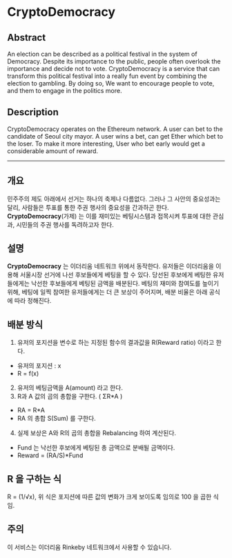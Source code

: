 # CryptoDemocracy

## Abstract
An election can be described as a political festival in the system of Democracy. Despite its importance to the public, people often overlook the importance and decide not to vote. CryptoDemocracy is a service that can transform this political festival into a really fun event by combining the election to gambling. By doing so, We want to encourage people to vote, and them to engage in the politics more.

## Description
CryptoDemocracy operates on the Ethereum network. A user can bet to the candidate of Seoul city mayor. A user wins a bet, can get Ether which bet to the loser. To make it more interesting, User who bet early would get a considerable amount of reward.

----

## 개요

민주주의 제도 아래에서 선거는 하나의 축제나 다름없다. 그러나 그 사안의 중요성과는 달리, 사람들은 투표를 통한 주권 행사의 중요성을 간과하곤 한다. **CryptoDemocracy**(가제) 는 이를 재미있는 베팅시스템과 접목시켜 투표에 대한 관심과, 시민들의 주권 행사를 독려하고자 한다.

## 설명

**CryptoDemocracy** 는 이더리움 네트워크 위에서 동작한다. 유저들은 이더리움을 이용해 서울시장 선거에 나선 후보들에게 베팅을 할 수 있다. 당선된 후보에게 베팅한 유저들에게는 낙선한 후보들에게 베팅된 금액을 배분된다. 베팅의 재미와 참여도를 높이기 위해, 베팅에 일찍 참여한 유저들에게는 더 큰 보상이 주어지며, 배분 비율은 아래 공식에 따라 정해진다.


## 배분 방식
1. 유저의 포지션을 변수로 하는 지정된 함수의 결과값을 R(Reward ratio) 이라고 한다.
  - 유저의 포지션 : x
  - R = f(x)
2. 유저의 베팅금액을 A(amount) 라고 한다.
3. R과 A 값의 곱의 총합을 구한다. ( ΣR*A )
  - RA = R*A
  - RA 의 총합 S(Sum) 를 구한다.
4. 실제 보상은 A와 R의 곱의 총합을 Rebalancing 하여 계산된다.
  - Fund 는 낙선한 후보에게 베팅된 총 금액으로 분배될 금액이다.
  - Reward = (RA/S)*Fund

## R 을 구하는 식
R = (1/√x), 위 식은 포지션에 따른 값의 변화가 크게 보이도록 임의로 100 을 곱한 식임.


## 주의
이 서비스는 이더리움 Rinkeby 네트워크에서 사용할 수 있습니다.
